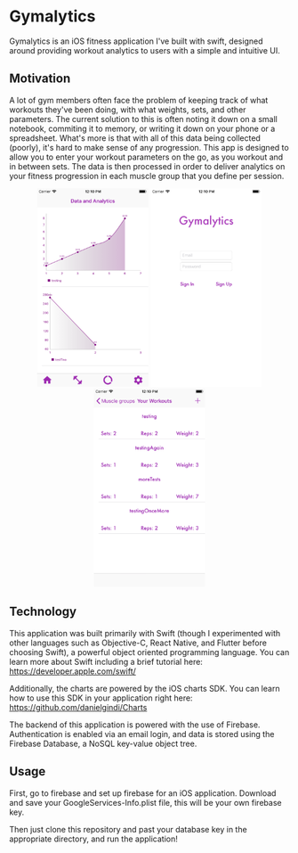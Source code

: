 # Gymalytics

Gymalytics is an iOS fitness application I've built with swift, designed around providing workout analytics to users with a simple and intuitive UI.

## Motivation
A lot of gym members often face the problem of keeping track of what workouts they've been doing, with what weights, sets, and other parameters. The current solution to this is often noting it down on a small notebook, commiting it to memory, or writing it down on your phone or a spreadsheet. What's more is that with all of this data being collected (poorly), it's hard to make sense of any progression. This app is designed to allow you to enter your workout parameters on the go, as you workout and in between sets. The data is then processed in order to deliver analytics on your fitness progression in each muscle group that you define per session.



<p align="center">
  <img src="examples/Data.png" width="200" />
  <img src="examples/login.png" width="200" /> 
  <img src="examples/log.png" width="200" />
</p>



## Technology
This application was built primarily with Swift (though I experimented with other languages such as Objective-C, React Native, and Flutter before choosing Swift), a powerful object oriented programming language. You can learn more about Swift including a brief tutorial here:
https://developer.apple.com/swift/

Additionally, the charts are powered by the iOS charts SDK. You can learn how to use this SDK in your application right here:
https://github.com/danielgindi/Charts

The backend of this application is powered with the use of Firebase. Authentication is enabled via an email login, and data is stored using the Firebase Database, a NoSQL key-value object tree.

## Usage
First, go to firebase and set up firebase for an iOS application. Download and save your GoogleServices-Info.plist file, this will be your own firebase key.

Then just clone this repository and past your database key in the appropriate directory, and run the application!
